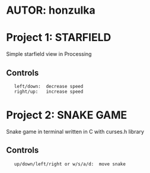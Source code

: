 # AUTOR: honzulka

# Project 1: STARFIELD

Simple starfield view in Processing

## Controls

       left/down:  decrease speed
       right/up:   increase speed


# Project 2: SNAKE GAME

Snake game in terminal written in C with curses.h library


## Controls

       up/down/left/right or w/s/a/d:  move snake

